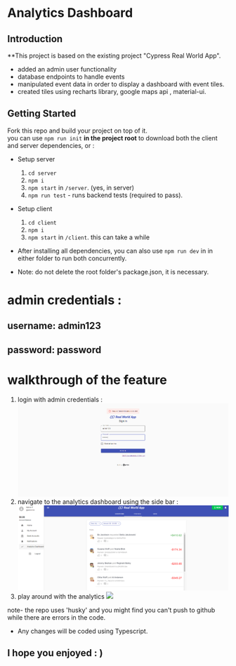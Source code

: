 # Analytics Dashboard

## Introduction

**This project is based on the existing project "Cypress Real World App".
- added an admin user functionality
-  database endpoints to handle events 
- manipulated event data in order to display a dashboard with event tiles.
- created tiles using recharts library, google maps api , material-ui.

## Getting Started

Fork this repo and build your project on top of it.   
you can use `npm run init` __in the project root__ to download both the client and server dependencies, or :   
- Setup server  
    1. `cd server`  
    3. `npm i` 
    3. `npm start` in `/server`. (yes, in server)
    4. `npm run test` - runs backend tests (required to pass).
- Setup client  
    1. `cd client`  
    3. `npm i` 
    3. `npm start` in `/client`. this can take a while
- After installing all dependencies, you can also use `npm run dev` in in either folder to run both concurrently.

- Note: do not delete the root folder's package.json, it is necessary.
  
# admin credentials :
  ## username: admin123
  ## password: password

# walkthrough of the feature
1. login with admin credentials : 
![](/readmefiles/loginpage2.png)
2. navigate to the analytics dashboard using the side bar : 
![](/readmefiles/navbar.png)
3. play around with the analytics
![](/readmefiles/dashboard.gif)


note- the repo uses 'husky' and you might find you can't push to github while there are errors in the code.
- Any changes will be coded using Typescript.

## I hope you enjoyed : )